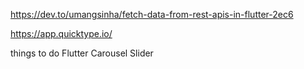 https://dev.to/umangsinha/fetch-data-from-rest-apis-in-flutter-2ec6

https://app.quicktype.io/

things to do 
    Flutter Carousel Slider